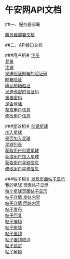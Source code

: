 # 午安网API文档

##一、服务器部署

[服务器部署文档](/config/Config.md)

##二、API接口文档

###用户相关
[注册](/wiki/User.Reg.md)<br>
[登录](/wiki/User.Login.md)<br>
[注销](/wiki/User.Logout.md)<br>
[发送验证邮箱的验证码](/wiki/User.CheckMail.md)<br>
[邮箱验证](/wiki/User.MailChecked.md)<br>
[确认邮箱验证](/wiki/User.GetMailChecked.md)<br>
[发送改密的验证码](/wiki/User.SendMail.md)<br>
[重置密码](/wiki/User.RePsw.md)<br>
[是否登陆](/wiki/Group.UStatus.md)<br>
[获取用户信息](/wiki/User.GetUserInfo.md)<br>
[修改用户信息](/wiki/User.AlterUserInfo.md)<br>

###星球相关
[创建星球](/wiki/Group.Create.md)<br>
[加入星球](/wiki/Group.Join.md)<br>
[是否加入星球](/wiki/Group.GStatus.md)<br>
[星球列表](/wiki/Group.Lists.md)<br>
[获取用户创建星球](/wiki/Group.GetCreate.md)<br>
[获取用户加入星球](/wiki/Group.GetJoined.md)<br>
[获取用户星球信息](/wiki/Group.GetGroupInfo.md)<br>
[修改用户星球信息](/wiki/Group.AlterGroupInfo.md)<br>

###帖子相关
[发现页面帖子显示](/wiki/Post.GetIndexPost.md)<br>
[我的星球 页面帖子显示](/wiki/Post.GetMyGroupPost.md)<br>
[每个星球页面帖子显示](/wiki/Post.GetGroupPost.md)<br>
[帖子详情 发帖内容](/wiki/Post.GetPostBase.md)<br>
[帖子详情 回帖内容](/wiki/Post.GetPostReply.md)<br>
[帖子发布](/wiki/Group.Posts.md)<br>
[帖子回复](/wiki/Post.PostReply.md)<br>
[帖子编辑](/wiki/Post.editPost.md)<br>
[帖子删除](/wiki/Post.DeletePost.md)<br>
[帖子置顶](/wiki/Post.StickyPost.md)<br>
[帖子置顶取消](/wiki/Post.UnStickyPost.md)<br>
[帖子锁定](/wiki/Post.LockPost.md)<br>
[帖子解锁](/wiki/Post.UnlockPost.md)<br>

